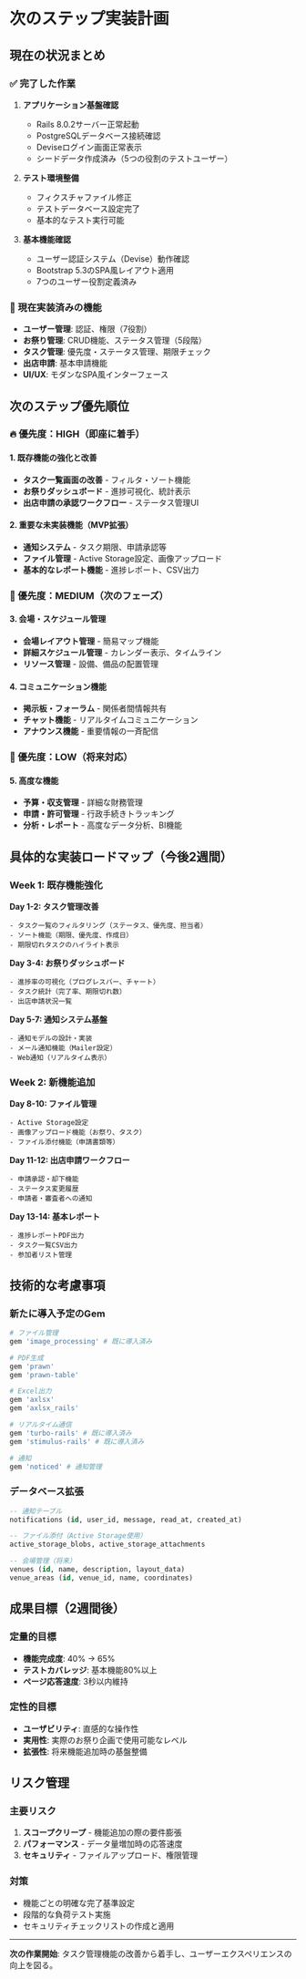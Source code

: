 # 次のステップ実装計画

## 現在の状況まとめ

### ✅ 完了した作業
1. **アプリケーション基盤確認** 
   - Rails 8.0.2サーバー正常起動
   - PostgreSQLデータベース接続確認
   - Deviseログイン画面正常表示
   - シードデータ作成済み（5つの役割のテストユーザー）

2. **テスト環境整備**
   - フィクスチャファイル修正
   - テストデータベース設定完了
   - 基本的なテスト実行可能

3. **基本機能確認**
   - ユーザー認証システム（Devise）動作確認
   - Bootstrap 5.3のSPA風レイアウト適用
   - 7つのユーザー役割定義済み

### 🔧 現在実装済みの機能
- **ユーザー管理**: 認証、権限（7役割）
- **お祭り管理**: CRUD機能、ステータス管理（5段階）
- **タスク管理**: 優先度・ステータス管理、期限チェック
- **出店申請**: 基本申請機能
- **UI/UX**: モダンなSPA風インターフェース

## 次のステップ優先順位

### 🔥 優先度：HIGH（即座に着手）
#### 1. 既存機能の強化と改善
- **タスク一覧画面の改善** - フィルタ・ソート機能
- **お祭りダッシュボード** - 進捗可視化、統計表示
- **出店申請の承認ワークフロー** - ステータス管理UI

#### 2. 重要な未実装機能（MVP拡張）
- **通知システム** - タスク期限、申請承認等
- **ファイル管理** - Active Storage設定、画像アップロード
- **基本的なレポート機能** - 進捗レポート、CSV出力

### 🔶 優先度：MEDIUM（次のフェーズ）
#### 3. 会場・スケジュール管理
- **会場レイアウト管理** - 簡易マップ機能
- **詳細スケジュール管理** - カレンダー表示、タイムライン
- **リソース管理** - 設備、備品の配置管理

#### 4. コミュニケーション機能
- **掲示板・フォーラム** - 関係者間情報共有
- **チャット機能** - リアルタイムコミュニケーション
- **アナウンス機能** - 重要情報の一斉配信

### 🔵 優先度：LOW（将来対応）
#### 5. 高度な機能
- **予算・収支管理** - 詳細な財務管理
- **申請・許可管理** - 行政手続きトラッキング
- **分析・レポート** - 高度なデータ分析、BI機能

## 具体的な実装ロードマップ（今後2週間）

### Week 1: 既存機能強化
**Day 1-2: タスク管理改善**
```
- タスク一覧のフィルタリング（ステータス、優先度、担当者）
- ソート機能（期限、優先度、作成日）
- 期限切れタスクのハイライト表示
```

**Day 3-4: お祭りダッシュボード**
```
- 進捗率の可視化（プログレスバー、チャート）
- タスク統計（完了率、期限切れ数）
- 出店申請状況一覧
```

**Day 5-7: 通知システム基盤**
```
- 通知モデルの設計・実装
- メール通知機能（Mailer設定）
- Web通知（リアルタイム表示）
```

### Week 2: 新機能追加
**Day 8-10: ファイル管理**
```
- Active Storage設定
- 画像アップロード機能（お祭り、タスク）
- ファイル添付機能（申請書類等）
```

**Day 11-12: 出店申請ワークフロー**
```
- 申請承認・却下機能
- ステータス変更履歴
- 申請者・審査者への通知
```

**Day 13-14: 基本レポート**
```
- 進捗レポートPDF出力
- タスク一覧CSV出力
- 参加者リスト管理
```

## 技術的な考慮事項

### 新たに導入予定のGem
```ruby
# ファイル管理
gem 'image_processing' # 既に導入済み

# PDF生成
gem 'prawn'
gem 'prawn-table'

# Excel出力
gem 'axlsx'
gem 'axlsx_rails'

# リアルタイム通信
gem 'turbo-rails' # 既に導入済み
gem 'stimulus-rails' # 既に導入済み

# 通知
gem 'noticed' # 通知管理
```

### データベース拡張
```sql
-- 通知テーブル
notifications (id, user_id, message, read_at, created_at)

-- ファイル添付（Active Storage使用）
active_storage_blobs, active_storage_attachments

-- 会場管理（将来）
venues (id, name, description, layout_data)
venue_areas (id, venue_id, name, coordinates)
```

## 成果目標（2週間後）

### 定量的目標
- **機能完成度**: 40% → 65%
- **テストカバレッジ**: 基本機能80%以上
- **ページ応答速度**: 3秒以内維持

### 定性的目標
- **ユーザビリティ**: 直感的な操作性
- **実用性**: 実際のお祭り企画で使用可能なレベル
- **拡張性**: 将来機能追加時の基盤整備

## リスク管理

### 主要リスク
1. **スコープクリープ** - 機能追加の際の要件膨張
2. **パフォーマンス** - データ量増加時の応答速度
3. **セキュリティ** - ファイルアップロード、権限管理

### 対策
- 機能ごとの明確な完了基準設定
- 段階的な負荷テスト実施
- セキュリティチェックリストの作成と適用

---

**次の作業開始**: タスク管理機能の改善から着手し、ユーザーエクスペリエンスの向上を図る。